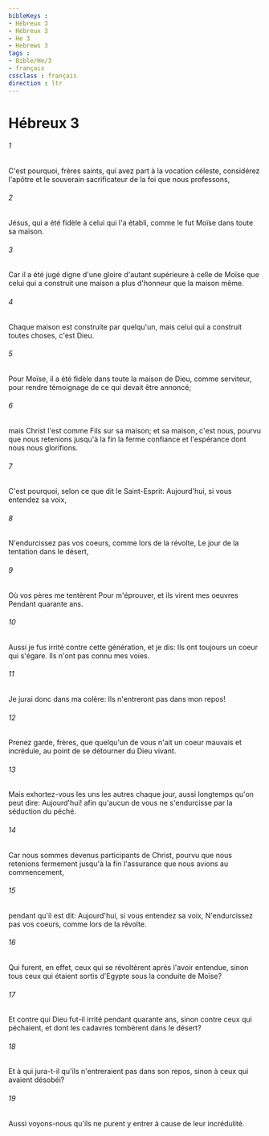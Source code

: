 ```yaml
---
bibleKeys : 
- Hébreux 3
- Hébreux 3
- He 3
- Hebrews 3
tags : 
- Bible/He/3
- français
cssclass : français
direction : ltr
---
```


# Hébreux 3

###### 1
C'est pourquoi, frères saints, qui avez part à la vocation céleste, considérez l'apôtre et le souverain sacrificateur de la foi que nous professons,
###### 2
Jésus, qui a été fidèle à celui qui l'a établi, comme le fut Moïse dans toute sa maison.
###### 3
Car il a été jugé digne d'une gloire d'autant supérieure à celle de Moïse que celui qui a construit une maison a plus d'honneur que la maison même.
###### 4
Chaque maison est construite par quelqu'un, mais celui qui a construit toutes choses, c'est Dieu.
###### 5
Pour Moïse, il a été fidèle dans toute la maison de Dieu, comme serviteur, pour rendre témoignage de ce qui devait être annoncé;
###### 6
mais Christ l'est comme Fils sur sa maison; et sa maison, c'est nous, pourvu que nous retenions jusqu'à la fin la ferme confiance et l'espérance dont nous nous glorifions.
###### 7
C'est pourquoi, selon ce que dit le Saint-Esprit: Aujourd'hui, si vous entendez sa voix,
###### 8
N'endurcissez pas vos coeurs, comme lors de la révolte, Le jour de la tentation dans le désert,
###### 9
Où vos pères me tentèrent Pour m'éprouver, et ils virent mes oeuvres Pendant quarante ans.
###### 10
Aussi je fus irrité contre cette génération, et je dis: Ils ont toujours un coeur qui s'égare. Ils n'ont pas connu mes voies.
###### 11
Je jurai donc dans ma colère: Ils n'entreront pas dans mon repos!
###### 12
Prenez garde, frères, que quelqu'un de vous n'ait un coeur mauvais et incrédule, au point de se détourner du Dieu vivant.
###### 13
Mais exhortez-vous les uns les autres chaque jour, aussi longtemps qu'on peut dire: Aujourd'hui! afin qu'aucun de vous ne s'endurcisse par la séduction du péché.
###### 14
Car nous sommes devenus participants de Christ, pourvu que nous retenions fermement jusqu'à la fin l'assurance que nous avions au commencement,
###### 15
pendant qu'il est dit: Aujourd'hui, si vous entendez sa voix, N'endurcissez pas vos coeurs, comme lors de la révolte.
###### 16
Qui furent, en effet, ceux qui se révoltèrent après l'avoir entendue, sinon tous ceux qui étaient sortis d'Egypte sous la conduite de Moïse?
###### 17
Et contre qui Dieu fut-il irrité pendant quarante ans, sinon contre ceux qui péchaient, et dont les cadavres tombèrent dans le désert?
###### 18
Et à qui jura-t-il qu'ils n'entreraient pas dans son repos, sinon à ceux qui avaient désobéi?
###### 19
Aussi voyons-nous qu'ils ne purent y entrer à cause de leur incrédulité.
